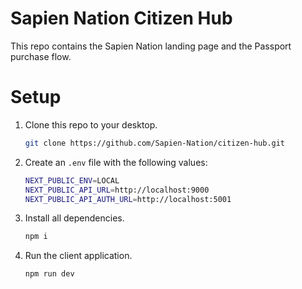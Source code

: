 # Sapien Nation Citizen Hub

This repo contains the Sapien Nation landing page and the Passport purchase flow.


# Setup

1. Clone this repo to your desktop.

    ```bash
    git clone https://github.com/Sapien-Nation/citizen-hub.git  
    ```
2. Create an `.env` file with the following values:
    ```bash
    NEXT_PUBLIC_ENV=LOCAL
    NEXT_PUBLIC_API_URL=http://localhost:9000
    NEXT_PUBLIC_API_AUTH_URL=http://localhost:5001
    ```
3. Install all dependencies.

    ```bash
    npm i
    ```
4. Run the client application.
    ```bash
    npm run dev
    ```
